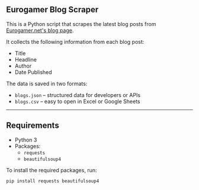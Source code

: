 ## Eurogamer Blog Scraper

This is a Python script that scrapes the latest blog posts from [Eurogamer.net's blog page](https://www.eurogamer.net/blogs).

It collects the following information from each blog post:

- Title
- Headline
- Author
- Date Published

The data is saved in two formats:
- `blogs.json` – structured data for developers or APIs
- `blogs.csv` – easy to open in Excel or Google Sheets

---

## Requirements

- Python 3
- Packages:
  - `requests`
  - `beautifulsoup4`

To install the required packages, run:

```bash
pip install requests beautifulsoup4
